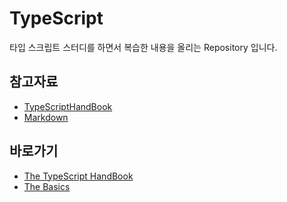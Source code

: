 # TypeScript
타입 스크립트 스터디를 하면서 복습한 내용을 올리는 Repository 입니다.
## 참고자료
- [TypeScriptHandBook](https://www.typescriptlang.org/ko/docs/handbook/intro.html)
- [Markdown](https://github.com/devncore/guide-to-markdown)

## 바로가기
- [The TypeScript HandBook](https://github.com/Solunax/TypeScript/blob/main/week_01/review.md)
- [The Basics](https://github.com/Solunax/TypeScript/blob/main/week_02/review.md)